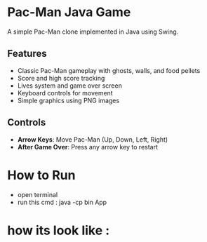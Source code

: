 # Pac-Man Java Game

A simple Pac-Man clone implemented in Java using Swing.

## Features

- Classic Pac-Man gameplay with ghosts, walls, and food pellets
- Score and high score tracking
- Lives system and game over screen
- Keyboard controls for movement
- Simple graphics using PNG images

## Controls

- **Arrow Keys**: Move Pac-Man (Up, Down, Left, Right)
- **After Game Over**: Press any arrow key to restart


# How to Run
 - open terminal 
 - run this cmd : java -cp bin App

# how its look like : 
